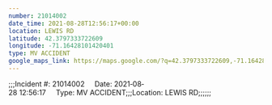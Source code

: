 ```yaml
---
number: 21014002
date_time: 2021-08-28T12:56:17+00:00
location: LEWIS RD
latitude: 42.3797333722609
longitude: -71.16428101420401
type: MV ACCIDENT
google_maps_link: https://maps.google.com/?q=42.3797333722609,-71.16428101420401
---
```


;;;Incident #: 21014002     Date: 2021‐08‐28 12:56:17     Type: MV ACCIDENT;;;Location: LEWIS RD;;;;;;
